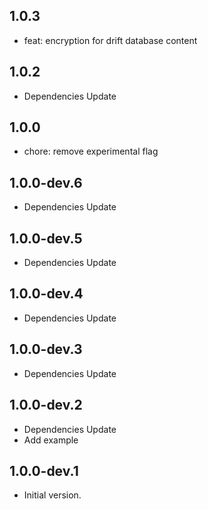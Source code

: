 ## 1.0.3

- feat: encryption for drift database content

## 1.0.2

- Dependencies Update 

## 1.0.0

- chore: remove experimental flag

## 1.0.0-dev.6

- Dependencies Update 

## 1.0.0-dev.5

- Dependencies Update 

## 1.0.0-dev.4

- Dependencies Update 

## 1.0.0-dev.3

- Dependencies Update

## 1.0.0-dev.2

- Dependencies Update
- Add example

## 1.0.0-dev.1

- Initial version.
